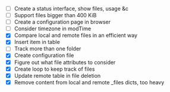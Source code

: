 - [ ] Create a status interface, show files, usage &c
- [ ] Support files bigger than 400 KiB
- [ ] Create a configuration page in browser
- [ ] Consider timezone in modTime
- [x] Compare local and remote files in an efficient way
- [x] Insert item in table
- [ ] Track more than one folder
- [x] Create configuration file
- [x] Figure out what file attributes to consider
- [x] Create loop to keep track of files
- [x] Update remote table in file deletion
- [x] Remove content from local and remote \_files dicts, too heavy
